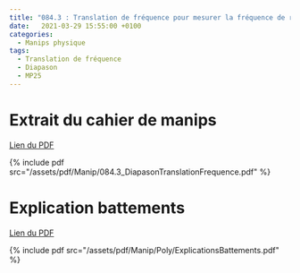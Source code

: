 ```yaml
---
title: "084.3 : Translation de fréquence pour mesurer la fréquence de résonance d'un diapason"
date:   2021-03-29 15:55:00 +0100
categories:
  - Manips physique
tags:
  - Translation de fréquence
  - Diapason
  - MP25
---
```


# Extrait du cahier de manips

[Lien du PDF](/assets/pdf/Manip/084.3_DiapasonTranslationFrequence.pdf)

{% include pdf src="/assets/pdf/Manip/084.3_DiapasonTranslationFrequence.pdf" %}

# Explication battements 

[Lien du PDF](/assets/pdf/Manip/Poly/ExplicationsBattements.pdf)

{% include pdf src="/assets/pdf/Manip/Poly/ExplicationsBattements.pdf" %}
